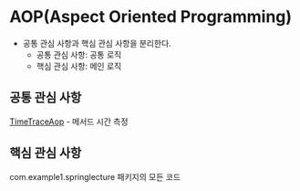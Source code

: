 AOP(Aspect Oriented Programming)
===
* 공통 관심 사항과 핵심 관심 사항을 분리한다.
    * 공통 관심 사항: 공통 로직
    * 핵심 관심 사항: 메인 로직
    
## 공통 관심 사항
[TimeTraceAop](/src/main/java/com/example1/springlecture/aop/TimeTraceAop.java) - 메서드 시간 측정

## 핵심 관심 사항
com.example1.springlecture 패키지의 모든 코드
